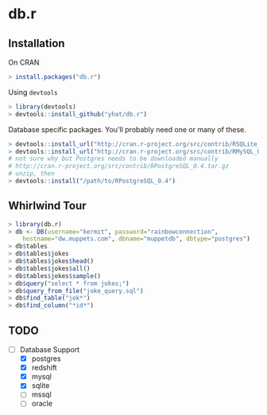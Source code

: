 # db.r

## Installation
On CRAN
```r
> install.packages("db.r")
```
Using `devtools`
```r
> library(devtools)
> devtools::install_github("yhat/db.r")
```
Database specific packages. You'll probably need one or many of these.
```r
> devtools::install_url("http://cran.r-project.org/src/contrib/RSQLite_1.0.0.tar.gz")
> devtools::install_url("http://cran.r-project.org/src/contrib/RMySQL_0.9-3.tar.gz")
# not sure why but Postgres needs to be downloaded manually
# http://cran.r-project.org/src/contrib/RPostgreSQL_0.4.tar.gz
# unzip, then
> devtools::install("/path/to/RPostgreSQL_0.4")
```


## Whirlwind Tour 

```r
> library(db.r)
> db <- DB(username="kermit", password="rainbowconnection",
    hostname="dw.muppets.com", dbname="muppetdb", dbtype="postgres")
> db$tables
> db$tables$jokes
> db$tables$jokes$head()
> db$tables$jokes$all()
> db$tables$jokes$sample()
> db$query("select * from jokes;")
> db$query_from_file("joke_query.sql")
> db$find_table("jok*")
> db$find_column("*id*")
```

## TODO
- [ ] Database Support
    - [x] postgres
    - [x] redshift
    - [x] mysql
    - [x] sqlite
    - [ ] mssql
    - [ ] oracle
